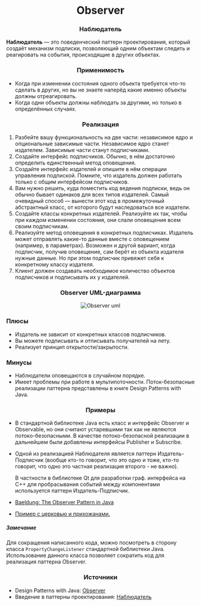 <h1 align="center">
   Observer
</h1>
<h3 align="center">
   Наблюдатель
</h3>

**Наблюдатель** — это поведенческий паттерн проектирования, который создаёт механизм подписки, позволяющий одним
объектам следить и реагировать на события, происходящие в других объектах.

<h3 align="center">
   Применимость
</h3>

- Когда при изменении состояния одного объекта требуется что-то сделать в других, но вы не знаете наперёд какие именно
  объекты должны отреагировать.
- Когда одни объекты должны наблюдать за другими, но только в определённых случаях.

<h3 align="center">
   Реализация
</h3>

1. Разбейте вашу функциональность на две части:   независимое ядро и опциональные зависимые части. Независимое ядро
   станет издателем. Зависимые части станут подписчиками.
2. Создайте интерфейс подписчиков. Обычно, в нём достаточно определить единственный метод оповещения.
3. Создайте интерфейс издателей и опишите в нём операции управления подпиской. Помните, что издатель должен работать
   только с общим интерфейсом подписчиков.
4. Вам нужно решить, куда поместить код ведения подписки, ведь он обычно бывает одинаков для всех типов издателей. Самый
   очевидный способ — вынести этот код в промежуточный абстрактный класс, от которого будут наследоваться все издатели.
5. Создайте классы конкретных издателей. Реализуйте их так, чтобы при каждом изменении состояния, они слали оповещения
   всем своим подписчикам.
6. Реализуйте метод оповещения в конкретных подписчиках. Издатель может отправлять какие-то данные вместе с
   оповещением (например, в параметрах). Возможен и другой вариант, когда подписчик, получив оповещение, сам берёт из
   объекта издателя нужные данные. Но при этом подписчик привяжет себя к конкретному классу издателя.
7. Клиент должен создавать необходимое количество объектов подписчиков и подписывать их у издателей.

<h3 align="center">
   Observer UML-диаграмма
</h3>

<p align="center">
   <img src=https://github.com/evilpeopletyranny/JavaDesignPatterns/blob/main/src/patterns/behavior/observer/diagram.png alt="Observer uml">
</p>

<h3>Плюсы</h3>

- Издатель не зависит от конкретных классов подписчиков.
- Вы можете подписывать и отписывать получателей на лету.
- Реализует принцип открытости/закрытости.

<h3>Минусы</h3>

- Наблюдатели оповещаются в случайном порядке.
- Имеет проблемы при работе в мультипоточности. Поток-безопасные реализации паттерна представлены в книге Design
  Patterns with Java.

<h3 align="center">
   Примеры
</h3>

- В стандартной библиотеке Java есть класс и интерфейс Observer и Observable, но они считают устаревшими так как не
  являются потоко-безопасными. В качестве потоко-безопасной реализации в дальнейшем были добавлены интерфейсы Publisher
  и Subscribe.
- Одной из реализацией Наблюдателя является паттерн Издатель-Подписчик (вообще кто-то говорит, что это одно и тоже,
  кто-то говорит, что одно это частная реализация второго - не важно).

  В частности в библиотеке Qt для разработки граф. интерфейса на С++ для пробрасывания событий между компонентами
  используется паттерн Издатель-Подписчик.

- [Baeldung: The Observer Pattern in Java](https://www.baeldung.com/java-observer-pattern)
- [Пример с церковью и прихожанами.](https://github.com/evilpeopletyranny/JavaDesignPatterns/blob/main/src/patterns/behavior/observer/code/)

<h5>
    Замечание
</h5>

Для сокращения написанного кода, можно посмотреть в сторону класса ```PropertyChangeListener``` стандартной библиотеки
Java. Использование данного класса позволяет сократить код для реализация паттерна Observer.

<h3 align="center">
   Источники
</h3>

- Design Patterns with
  Java: [Observer](https://github.com/evilpeopletyranny/JavaDesignPatterns/blob/main/src/patterns/behavior/observer/books/Olaf%20Musch%20EN.pdf)
- Введение в паттерны
  проектирования: [Наблюдатель](https://github.com/evilpeopletyranny/JavaDesignPatterns/blob/main/src/patterns/behavior/observer/books/Alexander%20Shvets%20RU.pdf)